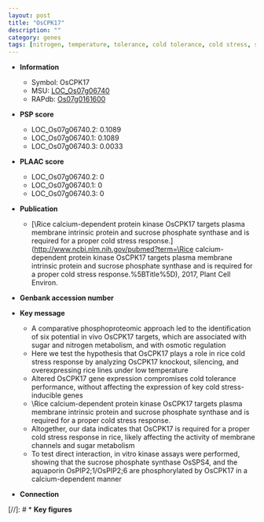 ```yaml
---
layout: post
title: "OsCPK17"
description: ""
category: genes
tags: [nitrogen, temperature, tolerance, cold tolerance, cold stress, stress, plasma membrane, sugar, Kinase, stress response, phosphate, sucrose, protein kinase]
---
```


* **Information**  
    + Symbol: OsCPK17  
    + MSU: [LOC_Os07g06740](http://rice.plantbiology.msu.edu/cgi-bin/ORF_infopage.cgi?orf=LOC_Os07g06740)  
    + RAPdb: [Os07g0161600](http://rapdb.dna.affrc.go.jp/viewer/gbrowse_details/irgsp1?name=Os07g0161600)  

* **PSP score**  
    + LOC_Os07g06740.2: 0.1089 
    + LOC_Os07g06740.1: 0.1089 
    + LOC_Os07g06740.3: 0.0033 

* **PLAAC score**  
    + LOC_Os07g06740.2: 0 
    + LOC_Os07g06740.1: 0 
    + LOC_Os07g06740.3: 0 

* **Publication**  
    + [\Rice calcium-dependent protein kinase OsCPK17 targets plasma membrane intrinsic protein and sucrose phosphate synthase and is required for a proper cold stress response.](http://www.ncbi.nlm.nih.gov/pubmed?term=\Rice calcium-dependent protein kinase OsCPK17 targets plasma membrane intrinsic protein and sucrose phosphate synthase and is required for a proper cold stress response.%5BTitle%5D), 2017, Plant Cell Environ.

* **Genbank accession number**  

* **Key message**  
    + A comparative phosphoproteomic approach led to the identification of six potential in vivo OsCPK17 targets, which are associated with sugar and nitrogen metabolism, and with osmotic regulation
    + Here we test the hypothesis that OsCPK17 plays a role in rice cold stress response by analyzing OsCPK17 knockout, silencing, and overexpressing rice lines under low temperature
    + Altered OsCPK17 gene expression compromises cold tolerance performance, without affecting the expression of key cold stress-inducible genes
    + \Rice calcium-dependent protein kinase OsCPK17 targets plasma membrane intrinsic protein and sucrose phosphate synthase and is required for a proper cold stress response.
    + Altogether, our data indicates that OsCPK17 is required for a proper cold stress response in rice, likely affecting the activity of membrane channels and sugar metabolism
    + To test direct interaction, in vitro kinase assays were performed, showing that the sucrose phosphate synthase OsSPS4, and the aquaporin OsPIP2;1/OsPIP2;6 are phosphorylated by OsCPK17 in a calcium-dependent manner

* **Connection**  

[//]: # * **Key figures**  


